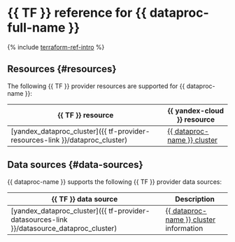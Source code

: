# {{ TF }} reference for {{ dataproc-full-name }}

{% include [terraform-ref-intro](../_includes/terraform-ref-intro.md) %}

## Resources {#resources}

The following {{ TF }} provider resources are supported for {{ dataproc-name }}:

| **{{ TF }} resource** | **{{ yandex-cloud }} resource** |
| --- | --- |
| [yandex_dataproc_cluster]({{ tf-provider-resources-link }}/dataproc_cluster) | [{{ dataproc-name }} cluster](./concepts/index.md#resources) |

## Data sources {#data-sources}

{{ dataproc-name }} supports the following {{ TF }} provider data sources:

| **{{ TF }} data source** | **Description** |
| --- | --- |
| [yandex_dataproc_cluster]({{ tf-provider-datasources-link }}/datasource_dataproc_cluster) | [{{ dataproc-name }} cluster](./concepts/index.md#resources) information |